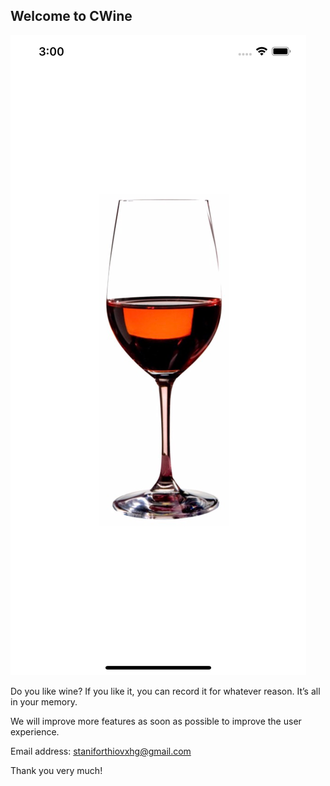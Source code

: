 ## Welcome to CWine

![Image](1024.png)

Do you like wine? If you like it, you can record it for whatever reason. It’s all in your memory.

We will improve more features as soon as possible to improve the user experience.

Email address: staniforthiovxhg@gmail.com

Thank you very much!

